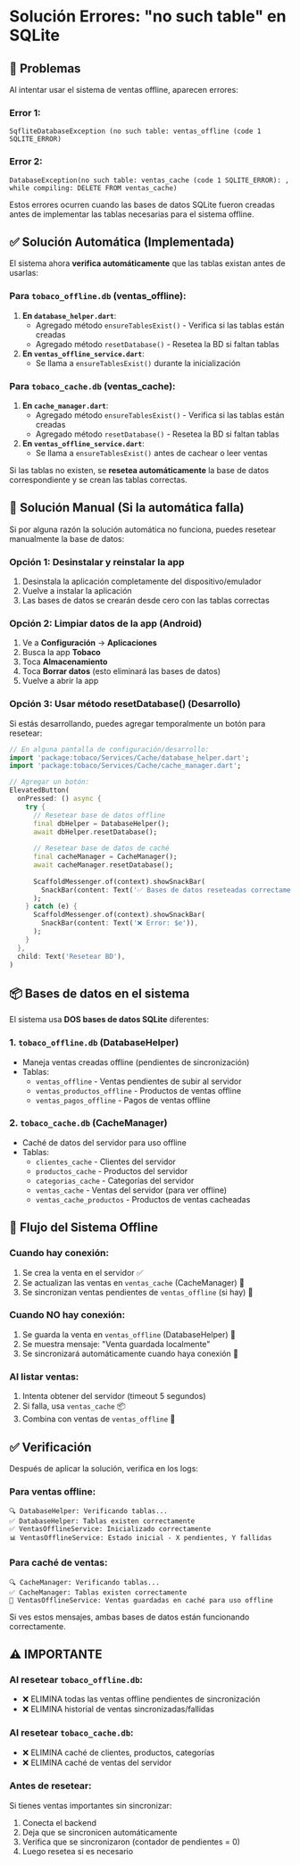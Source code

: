 # Solución Errores: "no such table" en SQLite

## 🔴 Problemas

Al intentar usar el sistema de ventas offline, aparecen errores:

### Error 1:
```
SqfliteDatabaseException (no such table: ventas_offline (code 1 SQLITE_ERROR)
```

### Error 2:
```
DatabaseException(no such table: ventas_cache (code 1 SQLITE_ERROR): , while compiling: DELETE FROM ventas_cache)
```

Estos errores ocurren cuando las bases de datos SQLite fueron creadas antes de implementar las tablas necesarias para el sistema offline.

## ✅ Solución Automática (Implementada)

El sistema ahora **verifica automáticamente** que las tablas existan antes de usarlas:

### Para `tobaco_offline.db` (ventas_offline):
1. **En `database_helper.dart`**: 
   - Agregado método `ensureTablesExist()` - Verifica si las tablas están creadas
   - Agregado método `resetDatabase()` - Resetea la BD si faltan tablas
2. **En `ventas_offline_service.dart`**: 
   - Se llama a `ensureTablesExist()` durante la inicialización

### Para `tobaco_cache.db` (ventas_cache):
1. **En `cache_manager.dart`**: 
   - Agregado método `ensureTablesExist()` - Verifica si las tablas están creadas
   - Agregado método `resetDatabase()` - Resetea la BD si faltan tablas
2. **En `ventas_offline_service.dart`**: 
   - Se llama a `ensureTablesExist()` antes de cachear o leer ventas

Si las tablas no existen, se **resetea automáticamente** la base de datos correspondiente y se crean las tablas correctas.

## 🔧 Solución Manual (Si la automática falla)

Si por alguna razón la solución automática no funciona, puedes resetear manualmente la base de datos:

### Opción 1: Desinstalar y reinstalar la app
1. Desinstala la aplicación completamente del dispositivo/emulador
2. Vuelve a instalar la aplicación
3. Las bases de datos se crearán desde cero con las tablas correctas

### Opción 2: Limpiar datos de la app (Android)
1. Ve a **Configuración** → **Aplicaciones**
2. Busca la app **Tobaco**
3. Toca **Almacenamiento**
4. Toca **Borrar datos** (esto eliminará las bases de datos)
5. Vuelve a abrir la app

### Opción 3: Usar método resetDatabase() (Desarrollo)

Si estás desarrollando, puedes agregar temporalmente un botón para resetear:

```dart
// En alguna pantalla de configuración/desarrollo:
import 'package:tobaco/Services/Cache/database_helper.dart';
import 'package:tobaco/Services/Cache/cache_manager.dart';

// Agregar un botón:
ElevatedButton(
  onPressed: () async {
    try {
      // Resetear base de datos offline
      final dbHelper = DatabaseHelper();
      await dbHelper.resetDatabase();
      
      // Resetear base de datos de caché
      final cacheManager = CacheManager();
      await cacheManager.resetDatabase();
      
      ScaffoldMessenger.of(context).showSnackBar(
        SnackBar(content: Text('✅ Bases de datos reseteadas correctamente')),
      );
    } catch (e) {
      ScaffoldMessenger.of(context).showSnackBar(
        SnackBar(content: Text('❌ Error: $e')),
      );
    }
  },
  child: Text('Resetear BD'),
)
```

## 📦 Bases de datos en el sistema

El sistema usa **DOS bases de datos SQLite** diferentes:

### 1. `tobaco_offline.db` (DatabaseHelper)
- Maneja ventas creadas offline (pendientes de sincronización)
- Tablas:
  - `ventas_offline` - Ventas pendientes de subir al servidor
  - `ventas_productos_offline` - Productos de ventas offline
  - `ventas_pagos_offline` - Pagos de ventas offline

### 2. `tobaco_cache.db` (CacheManager)
- Caché de datos del servidor para uso offline
- Tablas:
  - `clientes_cache` - Clientes del servidor
  - `productos_cache` - Productos del servidor
  - `categorias_cache` - Categorías del servidor
  - `ventas_cache` - Ventas del servidor (para ver offline)
  - `ventas_cache_productos` - Productos de ventas cacheadas

## 🚀 Flujo del Sistema Offline

### Cuando hay conexión:
1. Se crea la venta en el servidor ✅
2. Se actualizan las ventas en `ventas_cache` (CacheManager) 💾
3. Se sincronizan ventas pendientes de `ventas_offline` (si hay) 🔄

### Cuando NO hay conexión:
1. Se guarda la venta en `ventas_offline` (DatabaseHelper) 💾
2. Se muestra mensaje: "Venta guardada localmente"
3. Se sincronizará automáticamente cuando haya conexión 🔄

### Al listar ventas:
1. Intenta obtener del servidor (timeout 5 segundos)
2. Si falla, usa `ventas_cache` 📦
3. Combina con ventas de `ventas_offline` 🔀

## ✅ Verificación

Después de aplicar la solución, verifica en los logs:

### Para ventas offline:
```
🔍 DatabaseHelper: Verificando tablas...
✅ DatabaseHelper: Tablas existen correctamente
✅ VentasOfflineService: Inicializado correctamente
📊 VentasOfflineService: Estado inicial - X pendientes, Y fallidas
```

### Para caché de ventas:
```
🔍 CacheManager: Verificando tablas...
✅ CacheManager: Tablas existen correctamente
💾 VentasOfflineService: Ventas guardadas en caché para uso offline
```

Si ves estos mensajes, ambas bases de datos están funcionando correctamente.

## ⚠️ IMPORTANTE

### Al resetear `tobaco_offline.db`:
- ❌ ELIMINA todas las ventas offline pendientes de sincronización
- ❌ ELIMINA historial de ventas sincronizadas/fallidas

### Al resetear `tobaco_cache.db`:
- ❌ ELIMINA caché de clientes, productos, categorías
- ❌ ELIMINA caché de ventas del servidor

### Antes de resetear:
Si tienes ventas importantes sin sincronizar:
1. Conecta el backend
2. Deja que se sincronicen automáticamente
3. Verifica que se sincronizaron (contador de pendientes = 0)
4. Luego resetea si es necesario

